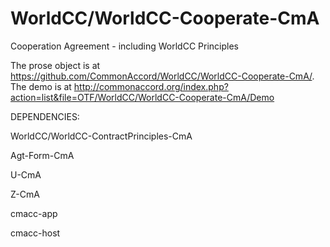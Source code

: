 # WorldCC/WorldCC-Cooperate-CmA

Cooperation Agreement - including WorldCC Principles

The prose object is at <a href="https://github.com/CommonAccord/WorldCC/WorldCC-Cooperate-CmA">https://github.com/CommonAccord/WorldCC/WorldCC-Cooperate-CmA/</a>.  The demo is at <a href="http://commonaccord.org/index.php?action=list&file=OTF/WorldCC/WorldCC-Cooperate-CmA/Demo/">http://commonaccord.org/index.php?action=list&file=OTF/WorldCC/WorldCC-Cooperate-CmA/Demo</a>

DEPENDENCIES:

WorldCC/WorldCC-ContractPrinciples-CmA

Agt-Form-CmA

U-CmA

Z-CmA

cmacc-app

cmacc-host